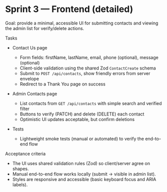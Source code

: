 # Sprint 3 — Frontend (detailed)

Goal: provide a minimal, accessible UI for submitting contacts and viewing the
admin list for verify/delete actions.

Tasks

- Contact Us page

  - Form fields: firstName, lastName, email, phone (optional), message (optional)
  - Client-side validation using the shared Zod `ContactCreate` schema
  - Submit to `POST /api/contacts`, show friendly errors from server envelope
  - Redirect to a Thank You page on success

- Admin Contacts page

  - List contacts from `GET /api/contacts` with simple search and verified filter
  - Buttons to verify (PATCH) and delete (DELETE) each contact
  - Optimistic UI updates acceptable, but confirm deletions

- Tests
  - Lightweight smoke tests (manual or automated) to verify the end-to-end flow

Acceptance criteria

- The UI uses shared validation rules (Zod) so client/server agree on shapes.
- Manual end-to-end flow works locally (submit → visible in admin list).
- Styles are responsive and accessible (basic keyboard focus and ARIA labels).
